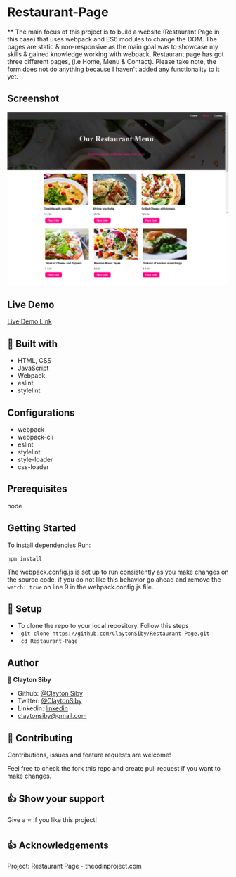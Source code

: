 # Restaurant-Page
** The main focus of this project is to build a website (Restaurant Page in this case) that uses webpack and ES6 modules to change the DOM. The pages are static & non-responsive as the main goal was to showcase my skills & gained knowledge working with webpack. Restaurant page has got three different pages, (i.e Home, Menu & Contact). Please take note, the form does not do anything because I haven't added any functionality to it yet.
## Screenshot

![Screenshot](dist/images/page-screenshot.png)

## Live Demo
[Live Demo Link](https://arcane-thicket-18116.herokuapp.com/) 

## 🔧 Built with<a name = "with"></a>

* HTML, CSS
* JavaScript
* Webpack
* eslint
* stylelint

## Configurations
- webpack
- webpack-cli
- eslint
- stylelint
- style-loader
- css-loader


## Prerequisites
node

## Getting Started
To install dependencies Run:
```
npm install
```

The webpack.config.js is set up to run consistently as you make changes on the source code, if you do not like this behavior go ahead and remove the `watch: true` on line 9 in the webpack.config.js file.


## 🔨 Setup <a name = "setup"></a>

- To clone the repo to your local repository. Follow this steps
- <code> git clone https://github.com/ClaytonSiby/Restaurant-Page.git</code>
- <code> cd Restaurant-Page</code>


## Author

👤 **Clayton Siby**
- Github: [@Clayton Siby](https://github.com/ClaytonSiby)
- Twitter: [@ClaytonSiby](https://twitter.com/ClaytonSiby)
- Linkedin: [linkedin](https://www.linkedin.com/in/clayton-siby/)
- claytonsiby@gmail.com

## 🤝 Contributing

Contributions, issues and feature requests are welcome!

Feel free to check the fork this repo and create pull request if you want to make changes.

## 👍 Show your support

Give a ⭐️ if you like this project!

## :thumbsup: Acknowledgements
Project: Restaurant Page - theodinproject.com